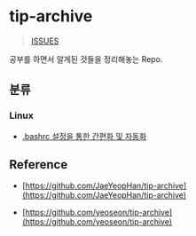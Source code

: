 # tip-archive

> [ISSUES](https://github.com/Meantint/tip-archive/issues)

공부를 하면서 알게된 것들을 정리해놓는 Repo.

## 분류

### Linux

- [.bashrc 설정을 통한 간편화 및 자동화](https://github.com/Meantint/tip-archive/issues/1)

## Reference

- [https://github.com/JaeYeopHan/tip-archive](https://github.com/JaeYeopHan/tip-archive)

- [https://github.com/yeoseon/tip-archive](https://github.com/yeoseon/tip-archive)
